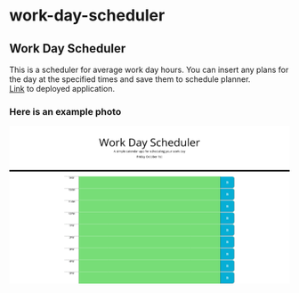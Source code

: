 # work-day-scheduler

## Work Day Scheduler
This is a scheduler for average work day hours. You can insert any plans for the day at the specified times and save them to schedule planner.\
[Link](https://modesttom.github.io/work-day-scheduler/) to deployed application.

### Here is an example photo
![Example of website](./assets/images/schedule-planner.png)

